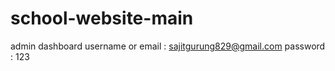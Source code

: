 # school-website-main
admin dashboard 
username or email :  sajitgurung829@gmail.com
password : 123

